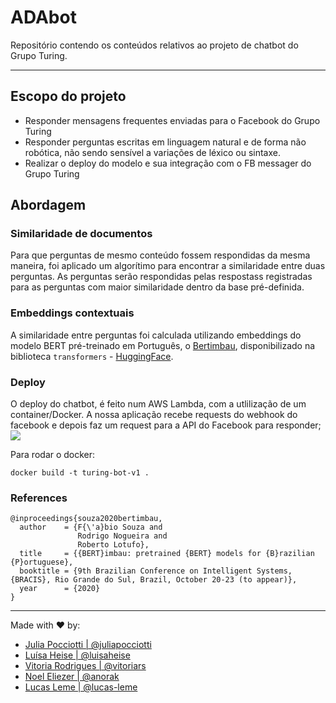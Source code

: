 # ADAbot
Repositório contendo os conteúdos relativos ao projeto de chatbot do Grupo Turing.

----
## Escopo do projeto
- Responder mensagens frequentes enviadas para o Facebook do Grupo Turing
 - Responder perguntas escritas em linguagem natural e de forma não robótica, não sendo sensível a variações de léxico ou sintaxe.
 - Realizar o deploy do modelo e sua integração com o FB messager do Grupo Turing

## Abordagem
### Similaridade de documentos
Para que perguntas de mesmo conteúdo fossem respondidas da mesma maneira, foi aplicado um algorítimo para encontrar a similaridade entre duas perguntas. As perguntas serão respondidas pelas respostass registradas para as perguntas com maior similaridade dentro da base pré-definida.

### Embeddings contextuais
A similaridade entre perguntas foi calculada utilizando embeddings do modelo BERT pré-treinado em Português, o [Bertimbau](https://github.com/neuralmind-ai/portuguese-bert), disponibilizado na biblioteca `transformers` - [HuggingFace](https://huggingface.co/neuralmind/bert-base-portuguese-cased).

### Deploy
O deploy do chatbot, é feito num AWS Lambda, com a utlilização de um container/Docker. A nossa aplicação recebe requests do webhook do facebook e depois faz um request para a API do Facebook para responder;
![](https://scontent.fcgh23-1.fna.fbcdn.net/v/t39.8562-6/64382845_2370704119653345_4919414098698960896_n.png?_nc_cat=102&ccb=3&_nc_sid=6825c5&_nc_eui2=AeGaGeFX-pksjtuKlgyURw191getXIdIojrWB61ch0iiOq-Dq04DAKbtcmGDofpqECOp6aVjENmV_wP6XyIa1u2V&_nc_ohc=ywyKBdmIIhsAX-LytVe&_nc_ht=scontent.fcgh23-1.fna&oh=bca95ff1a34a38f0e0d0a63ca250c98b&oe=6064E07B)


Para rodar o docker:
```
docker build -t turing-bot-v1 .
```


### References
```
@inproceedings{souza2020bertimbau,
  author    = {F{\'a}bio Souza and
               Rodrigo Nogueira and
               Roberto Lotufo},
  title     = {{BERT}imbau: pretrained {BERT} models for {B}razilian {P}ortuguese},
  booktitle = {9th Brazilian Conference on Intelligent Systems, {BRACIS}, Rio Grande do Sul, Brazil, October 20-23 (to appear)},
  year      = {2020}
}
```
----
Made with :heart: by: <br>
- [Julia Pocciotti | @juliapocciotti](https://github.com/juliapocciotti)
- [Luísa Heise | @luisaheise](https://github.com/luisaheise)
- [Vitoria Rodrigues | @vitoriars](https://github.com/vitoriars)
- [Noel Eliezer | @anorak](https://github.com/anorak)
- [Lucas Leme | @lucas-leme](https://github.com/lucas-leme)
